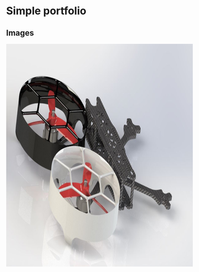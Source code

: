 # Simple portfolio
## Images
<img src="https://github.com/Mixyfpv/mixys_quick_ducts/blob/main/pics_and_renders/ducts_full.JPG" height="600">
